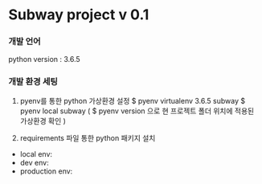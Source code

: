 # Subway project v 0.1


### 개발 언어
python version : 3.6.5


### 개발 환경 세팅
1. pyenv를 통한 python 가상환경 설정
 $ pyenv virtualenv 3.6.5 subway
 $ pyenv local subway
 ( $ pyenv version 으로 현 프로젝트 폴더 위치에 적용된 가상환경 확인 )

2. requirements 파일 통한 python 패키지 설치
 - local env:
 - dev env:
 - production env:



